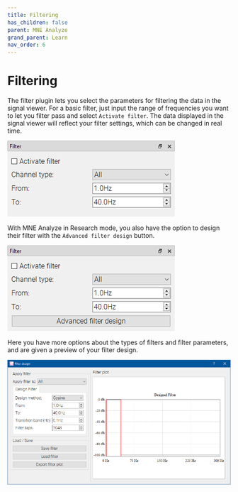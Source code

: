 ```yaml
---
title: Filtering
has_children: false
parent: MNE Analyze
grand_parent: Learn
nav_order: 6
---
```

# Filtering

The filter plugin lets you select the parameters for filtering the data in the signal viewer. For a basic filter, just input the range of frequencies you want to let you filter pass and select `Activate filter`. The data displayed in the signal viewer will reflect your filter settings, which can be changed in real time.

![](../../images/analyze/mne_an_filter_2.png)

With MNE Analyze in Research mode, you also have the option to design their filter with the `Advanced filter design` button.

![](../../images/analyze/mne_an_filter_1.png)

Here you have more options about the types of filters and filter parameters, and are given a preview of your filter design.

![](../../images/analyze/mne_an_filter_3.png)
